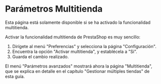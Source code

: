 # Parámetros Multitienda

Esta página está solamente disponible si se ha activado la funcionalidad multitienda.

Activar la funcionalidad multitienda de PrestaShop es muy sencillo:

1. Dirígete al menú "Preferencias" y selecciona la página "Configuración".
2. Encuentra la opción "Activar multitienda", y establécela a "Si".
3. Guarda el cambio realizado.

El menú "Parámetros avanzados" mostrará ahora la página "Multitienda", que se explica en detalle en el capítulo "Gestionar múltiples tiendas" de esta guía.
